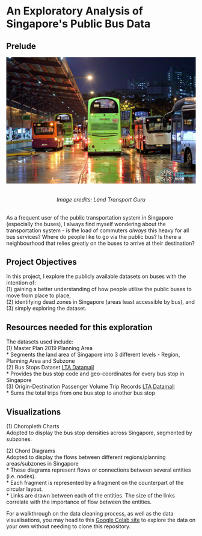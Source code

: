 # An Exploratory Analysis of Singapore's Public Bus Data 

## Prelude 
<div style="text-align: center;">

![bus image](https://github.com/aanghs22/gitnetwork/blob/main/Images/bus%20image.jpeg?raw=true)

</div>

<div align="center">
<br> <i> Image credits: Land Transport Guru </i>
</div>

<br> As a frequent user of the public transportation system in Singapore (especially the buses), I always find myself wondering about the transportation system - is the load of commuters _always_ this heavy for all bus services? Where do people like to go via the public bus? Is there a neighbourhood that relies greatly on the buses to arrive at their destination? 

## Project Objectives 
In this project, I explore the publicly available datasets on buses with the intention of: 
<br> (1) gaining a better understanding of how people utilise the public buses to move from place to place, 
<br> (2) identifying dead zones in Singapore (areas least accessible by bus), and 
<br> (3) simply exploring the dataset. 

## Resources needed for this exploration
The datasets used include: 
<br> (1) Master Plan 2019 Planning Area
	<br> * Segments the land area of Singapore into 3 different levels - Region, Planning Area and Subzone
<br> (2) Bus Stops Dataset [LTA Datamall](https://datamall.lta.gov.sg/content/datamall/en.html)
    <br> * Provides the bus stop code and geo-coordinates for every bus stop in Singapore 
<br> (3) Origin-Destination Passenger Volume Trip Records [LTA Datamall](https://datamall.lta.gov.sg/content/datamall/en.html)
    <br> * Sums the total trips from one bus stop to another bus stop

## Visualizations 
(1) Choropleth Charts 
<br> Adopted to display the bus stop densities across Singapore, segmented by subzones. 

(2) Chord Diagrams
<br> Adopted to display the flows between different regions/planning areas/subzones in Singapore 
<br> * These diagrams represent flows or connections between several entities (i.e. nodes). 
<br> * Each fragment is represented by a fragment on the counterpart of the circular layout.
<br> * Links are drawn between each of the entities. The size of the links correlate with the importance of flow between the entities. 

 For a walkthrough on the data cleaning process, as well as the data visualisations, you may head to this [Google Colab site](https://colab.research.google.com/drive/1K0IxFhGMa3sqCJjdW5cZ8qalPF7Oy2j8?usp=sharing) to explore the data on your own without needing to clone this repository.